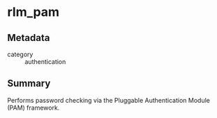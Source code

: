 # rlm_pam
## Metadata
<dl>
  <dt>category</dt><dd>authentication</dd>
</dl>

## Summary
Performs password checking via the Pluggable Authentication Module (PAM) framework.
